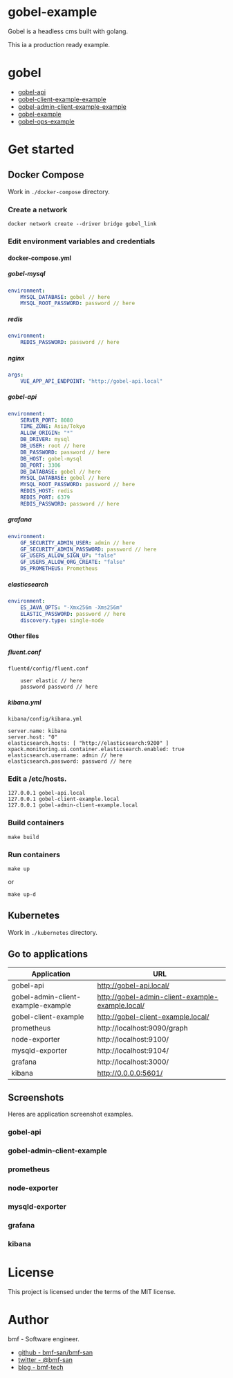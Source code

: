 # gobel-example
Gobel is a headless cms built with golang. 

This ia a production ready example.

# gobel
- [gobel-api](https://github.com/bmf-san/gobel-api)
- [gobel-client-example-example](https://github.com/bmf-san/gobel-client-example-example)
- [gobel-admin-client-example-example](https://github.com/bmf-san/gobel-admin-client-example-example)
- [gobel-example](https://github.com/bmf-san/gobel-example)
- [gobel-ops-example](https://github.com/bmf-san/gobel-ops-example)

# Get started
## Docker Compose
Work in `./docker-compose` directory.

### Create a network
`docker network create --driver bridge gobel_link`

### Edit environment variables and credentials
#### docker-compose.yml
##### gobel-mysql
```yml
environment: 
    MYSQL_DATABASE: gobel // here
    MYSQL_ROOT_PASSWORD: password // here
```

##### redis
```yml
environment: 
    REDIS_PASSWORD: password // here
```

##### nginx
```yml
args:
    VUE_APP_API_ENDPOINT: "http://gobel-api.local"
```

##### gobel-api
```yml
environment: 
    SERVER_PORT: 8080
    TIME_ZONE: Asia/Tokyo
    ALLOW_ORIGIN: "*"
    DB_DRIVER: mysql
    DB_USER: root // here
    DB_PASSWORD: password // here
    DB_HOST: gobel-mysql
    DB_PORT: 3306
    DB_DATABASE: gobel // here
    MYSQL_DATABASE: gobel // here
    MYSQL_ROOT_PASSWORD: password // here
    REDIS_HOST: redis
    REDIS_PORT: 6379
    REDIS_PASSWORD: password // here
```

##### grafana
```yml
environment: 
    GF_SECURITY_ADMIN_USER: admin // here
    GF_SECURITY_ADMIN_PASSWORD: password // here
    GF_USERS_ALLOW_SIGN_UP: "false"
    GF_USERS_ALLOW_ORG_CREATE: "false"
    DS_PROMETHEUS: Prometheus
```

##### elasticsearch
```yml
environment:
    ES_JAVA_OPTS: "-Xmx256m -Xms256m"
    ELASTIC_PASSWORD: password // here
    discovery.type: single-node
```

#### Other files
##### fluent.conf
`fluentd/config/fluent.conf`

```
    user elastic // here
    password password // here
```

##### kibana.yml
`kibana/config/kibana.yml`

```
server.name: kibana
server.host: "0"
elasticsearch.hosts: [ "http://elasticsearch:9200" ]
xpack.monitoring.ui.container.elasticsearch.enabled: true
elasticsearch.username: admin // here
elasticsearch.password: password // here
```

### Edit a /etc/hosts.
```
127.0.0.1 gobel-api.local
127.0.0.1 gobel-client-example.local
127.0.0.1 gobel-admin-client-example.local
```

### Build containers
```
make build
```

### Run containers
```
make up
```

or

```
make up-d
```

## Kubernetes
Work in `./kubernetes` directory.

<!-- TODO: -->

## Go to applications
|        Application         |                   URL                    |
| -------------------------- | ---------------------------------------- |
| gobel-api                  | http://gobel-api.local/                  |
| gobel-admin-client-example-example | http://gobel-admin-client-example-example.local/ |
| gobel-client-example       | http://gobel-client-example.local/       |
| prometheus                 | http://localhost:9090/graph              |
| node-exporter              | http://localhost:9100/                   |
| mysqld-exporter            | http://localhost:9104/                   |
| grafana                    | http://localhost:3000/                   |
| kibana                     | http://0.0.0.0:5601/                     |

## Screenshots
Heres are application screenshot examples.

<!-- TODO: -->
### gobel-api
### gobel-admin-client-example
### prometheus
### node-exporter
### mysqld-exporter
### grafana
### kibana

# License
This project is licensed under the terms of the MIT license.

# Author
bmf - Software engineer.

- [github - bmf-san/bmf-san](https://github.com/bmf-san/bmf-san)
- [twitter - @bmf-san](https://twitter.com/bmf_san)
- [blog - bmf-tech](http://bmf-tech.com/)
